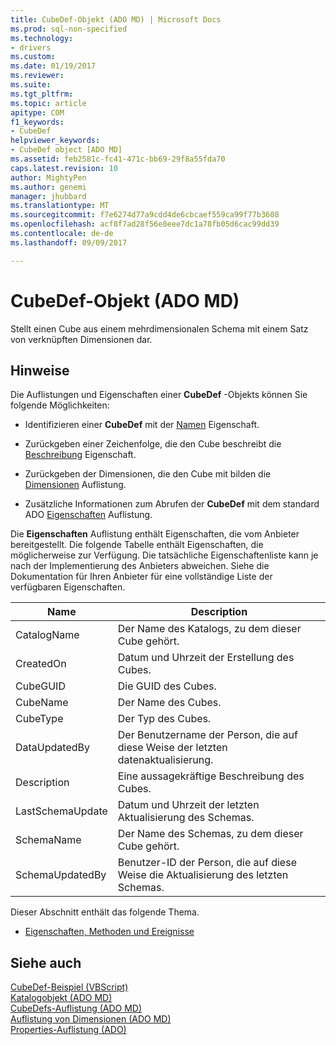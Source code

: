 ```yaml
---
title: CubeDef-Objekt (ADO MD) | Microsoft Docs
ms.prod: sql-non-specified
ms.technology:
- drivers
ms.custom: 
ms.date: 01/19/2017
ms.reviewer: 
ms.suite: 
ms.tgt_pltfrm: 
ms.topic: article
apitype: COM
f1_keywords:
- CubeDef
helpviewer_keywords:
- CubeDef object [ADO MD]
ms.assetid: feb2581c-fc41-471c-bb69-29f8a55fda70
caps.latest.revision: 10
author: MightyPen
ms.author: genemi
manager: jhubbard
ms.translationtype: MT
ms.sourcegitcommit: f7e6274d77a9cdd4de6cbcaef559ca99f77b3608
ms.openlocfilehash: acf8f7ad28f56e8eee7dc1a78fb05d6cac99dd39
ms.contentlocale: de-de
ms.lasthandoff: 09/09/2017

---
```

# <a name="cubedef-object-ado-md"></a>CubeDef-Objekt (ADO MD)
Stellt einen Cube aus einem mehrdimensionalen Schema mit einem Satz von verknüpften Dimensionen dar.  
  
## <a name="remarks"></a>Hinweise  
 Die Auflistungen und Eigenschaften einer **CubeDef** -Objekts können Sie folgende Möglichkeiten:  
  
-   Identifizieren einer **CubeDef** mit der [Namen](../../../ado/reference/ado-md-api/name-property-ado-md.md) Eigenschaft.  
  
-   Zurückgeben einer Zeichenfolge, die den Cube beschreibt die [Beschreibung](../../../ado/reference/ado-md-api/description-property-ado-md.md) Eigenschaft.  
  
-   Zurückgeben der Dimensionen, die den Cube mit bilden die [Dimensionen](../../../ado/reference/ado-md-api/dimensions-collection-ado-md.md) Auflistung.  
  
-   Zusätzliche Informationen zum Abrufen der **CubeDef** mit dem standard ADO [Eigenschaften](../../../ado/reference/ado-api/properties-collection-ado.md) Auflistung.  
  
 Die **Eigenschaften** Auflistung enthält Eigenschaften, die vom Anbieter bereitgestellt. Die folgende Tabelle enthält Eigenschaften, die möglicherweise zur Verfügung. Die tatsächliche Eigenschaftenliste kann je nach der Implementierung des Anbieters abweichen. Siehe die Dokumentation für Ihren Anbieter für eine vollständige Liste der verfügbaren Eigenschaften.  
  
|Name|Description|  
|----------|-----------------|  
|CatalogName|Der Name des Katalogs, zu dem dieser Cube gehört.|  
|CreatedOn|Datum und Uhrzeit der Erstellung des Cubes.|  
|CubeGUID|Die GUID des Cubes.|  
|CubeName|Der Name des Cubes.|  
|CubeType|Der Typ des Cubes.|  
|DataUpdatedBy|Der Benutzername der Person, die auf diese Weise der letzten datenaktualisierung.|  
|Description|Eine aussagekräftige Beschreibung des Cubes.|  
|LastSchemaUpdate|Datum und Uhrzeit der letzten Aktualisierung des Schemas.|  
|SchemaName|Der Name des Schemas, zu dem dieser Cube gehört.|  
|SchemaUpdatedBy|Benutzer-ID der Person, die auf diese Weise die Aktualisierung des letzten Schemas.|  
  
 Dieser Abschnitt enthält das folgende Thema.  
  
-   [Eigenschaften, Methoden und Ereignisse](../../../ado/reference/ado-md-api/cubedef-object-properties-methods-and-events.md)  
  
## <a name="see-also"></a>Siehe auch  
 [CubeDef-Beispiel (VBScript)](../../../ado/reference/ado-md-api/cubedef-example-vbscript.md)   
 [Katalogobjekt (ADO MD)](../../../ado/reference/ado-md-api/catalog-object-ado-md.md)   
 [CubeDefs-Auflistung (ADO MD)](../../../ado/reference/ado-md-api/cubedefs-collection-ado-md.md)   
 [Auflistung von Dimensionen (ADO MD)](../../../ado/reference/ado-md-api/dimensions-collection-ado-md.md)   
 [Properties-Auflistung (ADO)](../../../ado/reference/ado-api/properties-collection-ado.md)
